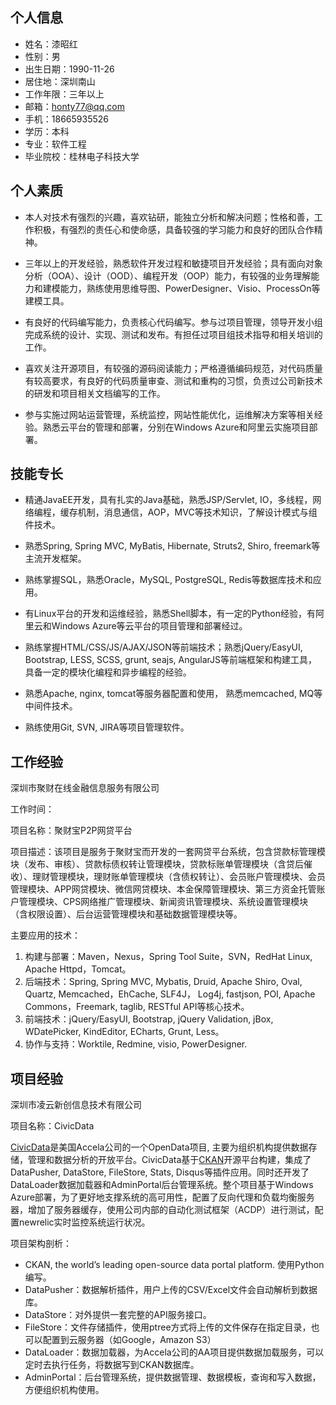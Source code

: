 ## 个人信息

- 姓名：漆昭红
- 性别：男
- 出生日期：1990-11-26
- 居住地：深圳南山
- 工作年限：三年以上
- 邮箱：honty77@qq.com
- 手机：18665935526
- 学历：本科
- 专业：软件工程
- 毕业院校：桂林电子科技大学

## 个人素质

- 本人对技术有强烈的兴趣，喜欢钻研，能独立分析和解决问题；性格和善，工作积极，有强烈的责任心和使命感，具备较强的学习能力和良好的团队合作精神。

- 三年以上的开发经验，熟悉软件开发过程和敏捷项目开发经验；具有面向对象分析（OOA）、设计（OOD）、编程开发（OOP）能力，有较强的业务理解能力和建模能力，熟练使用思维导图、PowerDesigner、Visio、ProcessOn等建模工具。

- 有良好的代码编写能力，负责核心代码编写。参与过项目管理，领导开发小组完成系统的设计、实现、测试和发布。有担任过项目组技术指导和相关培训的工作。

- 喜欢关注开源项目，有较强的源码阅读能力；严格遵循编码规范，对代码质量有较高要求，有良好的代码质量审查、测试和重构的习惯，负责过公司新技术的研发和项目相关文档编写的工作。

- 参与实施过网站运营管理，系统监控，网站性能优化，运维解决方案等相关经验。熟悉云平台的管理和部署，分别在Windows Azure和阿里云实施项目部署。

## 技能专长

- 精通JavaEE开发，具有扎实的Java基础，熟悉JSP/Servlet, IO，多线程，网络编程，缓存机制，消息通信，AOP，MVC等技术知识，了解设计模式与组件技术。

- 熟悉Spring, Spring MVC, MyBatis, Hibernate, Struts2, Shiro, freemark等主流开发框架。

- 熟练掌握SQL，熟悉Oracle，MySQL, PostgreSQL, Redis等数据库技术和应用。

- 有Linux平台的开发和运维经验，熟悉Shell脚本，有一定的Python经验，有阿里云和Windows Azure等云平台的项目管理和部署经过。

- 熟练掌握HTML/CSS/JS/AJAX/JSON等前端技术；熟悉jQuery/EasyUI, Bootstrap, LESS, SCSS, grunt, seajs, AngularJS等前端框架和构建工具， 具备一定的模块化编程和异步编程的经验。

- 熟悉Apache, nginx, tomcat等服务器配置和使用， 熟悉memcached, MQ等中间件技术。

- 熟练使用Git, SVN, JIRA等项目管理软件。

## 工作经验

深圳市聚财在线金融信息服务有限公司

工作时间：

项目名称：聚财宝P2P网贷平台

项目描述：该项目是服务于聚财宝而开发的一套网贷平台系统，包含贷款标管理模块（发布、审核）、贷款标债权转让管理模块，贷款标账单管理模块（含贷后催收）、理财管理模块，理财账单管理模块（含债权转让）、会员账户管理模块、会员管理模块、APP网贷模块、微信网贷模块、本金保障管理模块、第三方资金托管账户管理模块、CPS网络推广管理模块、新闻资讯管理模块、系统设置管理模块（含权限设置）、后台运营管理模块和基础数据管理模块等。

主要应用的技术：

1. 构建与部署：Maven，Nexus，Spring Tool Suite，SVN，RedHat Linux, Apache Httpd，Tomcat。
2. 后端技术：Spring, Spring MVC, Mybatis, Druid, Apache Shiro, Oval, Quartz, Memcached，EhCache, SLF4J， Log4j, fastjson, POI, Apache Commons，Freemark, taglib, RESTful API等核心技术。
3. 前端技术：jQuery/EasyUI, Bootstrap, jQuery Validation, jBox, WDatePicker, KindEditor, ECharts, Grunt, Less。
4. 协作与支持：Worktile, Redmine, visio, PowerDesigner.

## 项目经验

深圳市凌云新创信息技术有限公司

项目名称：CivicData

[CivicData](http://www.civicdata.com/)是美国Accela公司的一个OpenData项目, 主要为组织机构提供数据存储，管理和数据分析的开放平台。CivicData基于[CKAN](http://ckan.org/)开源平台构建，集成了DataPusher, DataStore, FileStore, Stats, Disqus等插件应用。同时还开发了DataLoader数据加载器和AdminPortal后台管理系统。整个项目基于Windows Azure部署，为了更好地支撑系统的高可用性，配置了反向代理和负载均衡服务器，增加了服务器缓存，使用公司内部的自动化测试框架（ACDP）进行测试，配置newrelic实时监控系统运行状况。

项目架构剖析：

- CKAN, the world’s leading open-source data portal platform. 使用Python编写。
- DataPusher：数据解析插件，用户上传的CSV/Excel文件会自动解析到数据库。
- DataStore：对外提供一套完整的API服务接口。
- FileStore：文件存储插件，使用ptree方式将上传的文件保存在指定目录，也可以配置到云服务器（如Google，Amazon S3）
- DataLoader：数据加载器，为Accela公司的AA项目提供数据加载服务，可以定时去执行任务，将数据写到CKAN数据库。
- AdminPortal：后台管理系统，提供数据管理、数据模板，查询和写入数据，方便组织机构使用。
